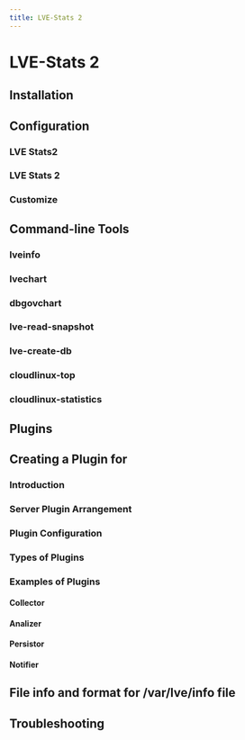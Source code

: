 ```yaml
---
title: LVE-Stats 2
---
```


# LVE-Stats 2

## Installation

## Configuration

### LVE Stats2

### LVE Stats 2

### Customize 

## Command-line Tools

### lveinfo

### lvechart

### dbgovchart

### lve-read-snapshot

### lve-create-db

### cloudlinux-top

### cloudlinux-statistics

## Plugins

## Creating a Plugin for 

### Introduction

### Server Plugin Arrangement

### Plugin Configuration

### Types of Plugins

### Examples of Plugins

#### Collector

#### Analizer

#### Persistor

#### Notifier

## File info and format for /var/lve/info file

## Troubleshooting

